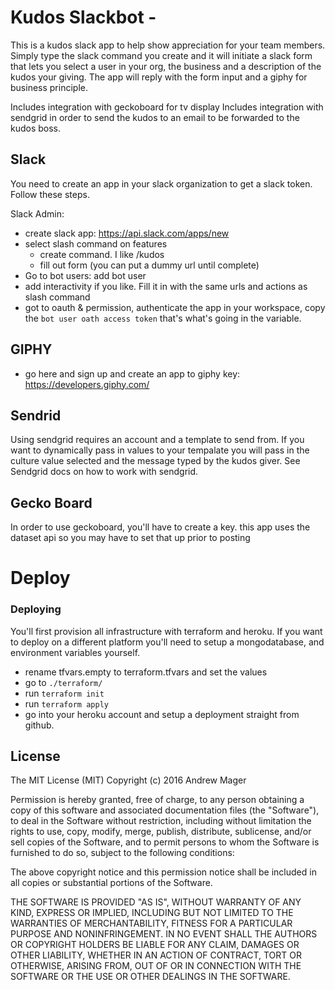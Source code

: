 # Kudos Slackbot - 

This is a kudos slack app to help show appreciation for your team members.  Simply type the slack command you create and it will initiate a slack form that lets you select a user in your org, the business and a description of the kudos your giving.  The app will reply with the form input and a giphy for business principle. 

Includes integration with geckoboard for tv display
Includes integration with sendgrid in order to send the kudos to an email to be forwarded to the kudos boss.


## Slack
You need to create an app in your slack organization to get a slack token. Follow these steps.

Slack Admin: 
- create slack app: https://api.slack.com/apps/new
- select slash command on features
    - create command.  I like /kudos
    - fill out form (you can put a dummy url until complete)
- Go to bot users:  add bot user  
- add interactivity if you like.  Fill it in with the same urls and actions as slash command
- got to oauth & permission, authenticate the app in your workspace, copy the `bot user oath access token` that's what's going in the variable.

## GIPHY
- go here and sign up and create an app to giphy key: https://developers.giphy.com/

## Sendrid
Using sendgrid requires an account and a template to send from.  If you want to dynamically pass in values to your tempalate you will pass in the culture value selected and the message typed by the kudos giver.  See Sendgrid docs on how to work with sendgrid.

## Gecko Board
In order to use geckoboard, you'll have to create a key.  this app uses the dataset api so you may have to set that up prior to posting

# Deploy

### Deploying
You'll first provision all infrastructure with terraform and heroku.  If you want to deploy on a different platform you'll need to setup a mongodatabase, and environment variables yourself.


- rename tfvars.empty to terraform.tfvars and set the values
- go to `./terraform/`
- run `terraform init`
- run `terraform apply`
- go into your heroku account and setup a deployment straight from github.




## License

The MIT License (MIT)
Copyright (c) 2016 Andrew Mager

Permission is hereby granted, free of charge, to any person obtaining a copy of this software and associated documentation files (the "Software"), to deal in the Software without restriction, including without limitation the rights to use, copy, modify, merge, publish, distribute, sublicense, and/or sell copies of the Software, and to permit persons to whom the Software is furnished to do so, subject to the following conditions:

The above copyright notice and this permission notice shall be included in all copies or substantial portions of the Software.

THE SOFTWARE IS PROVIDED "AS IS", WITHOUT WARRANTY OF ANY KIND, EXPRESS OR IMPLIED, INCLUDING BUT NOT LIMITED TO THE WARRANTIES OF MERCHANTABILITY, FITNESS FOR A PARTICULAR PURPOSE AND NONINFRINGEMENT. IN NO EVENT SHALL THE AUTHORS OR COPYRIGHT HOLDERS BE LIABLE FOR ANY CLAIM, DAMAGES OR OTHER LIABILITY, WHETHER IN AN ACTION OF CONTRACT, TORT OR OTHERWISE, ARISING FROM, OUT OF OR IN CONNECTION WITH THE SOFTWARE OR THE USE OR OTHER DEALINGS IN THE SOFTWARE.
